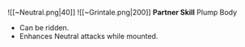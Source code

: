 
![[~Neutral.png|40]]
![[~Grintale.png|200]]
**Partner Skill**
Plump Body
- Can be ridden.
- Enhances Neutral attacks while mounted.